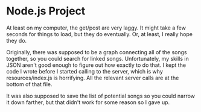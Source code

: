   # Node.js Project

At least on my computer, the get/post are very laggy. It might take a few seconds for things to load, but they do eventually. Or, at least, I really hope they do.

Originally, there was supposed to be a graph connecting all of the songs together, so you could search for linked songs. Unfortunately, my skills in JSON aren't good enough to figure out how exactly to do that. I kept the code I wrote before I started calling to the server, which is why resources/index.js is horrifying. All the relevant server calls are at the bottom of that file. 

It was also supposed to save the list of potential songs so you could narrow it down farther, but that didn't work for some reason so I gave up.  

